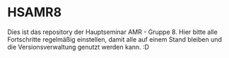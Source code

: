 # HSAMR8

Dies ist das repository der Hauptseminar AMR - Gruppe 8. Hier bitte alle Fortschritte regelmäßig einstellen, damit alle auf einem Stand bleiben und die Versionsverwaltung genutzt werden kann. :D
